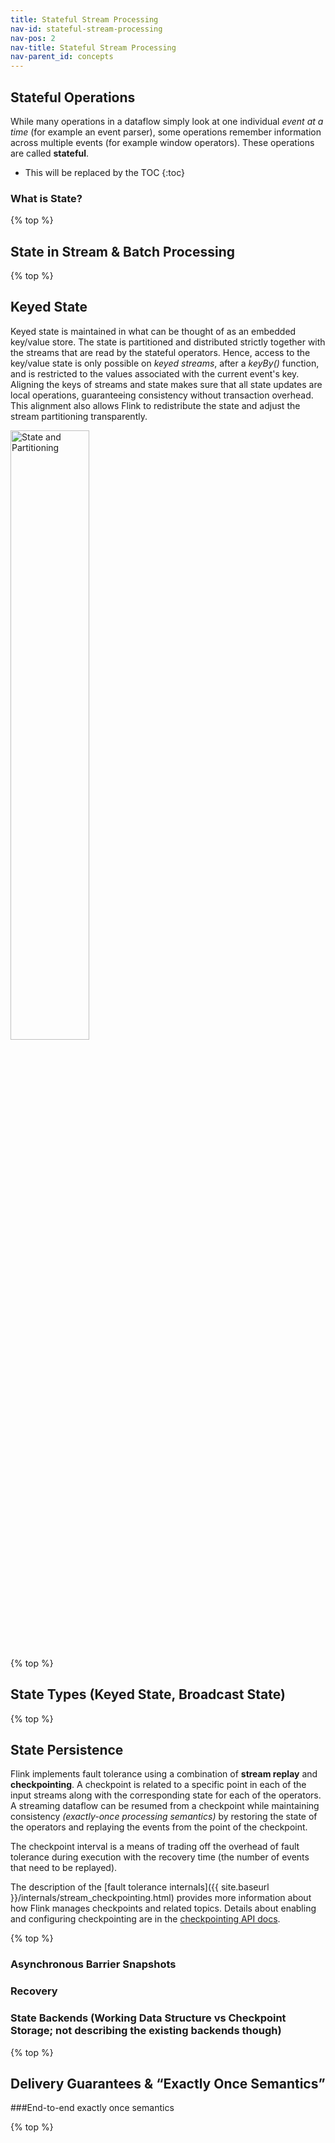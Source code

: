 ```yaml
---
title: Stateful Stream Processing
nav-id: stateful-stream-processing
nav-pos: 2
nav-title: Stateful Stream Processing
nav-parent_id: concepts
---
```

<!--
Licensed to the Apache Software Foundation (ASF) under one
or more contributor license agreements.  See the NOTICE file
distributed with this work for additional information
regarding copyright ownership.  The ASF licenses this file
to you under the Apache License, Version 2.0 (the
"License"); you may not use this file except in compliance
with the License.  You may obtain a copy of the License at

  http://www.apache.org/licenses/LICENSE-2.0

Unless required by applicable law or agreed to in writing,
software distributed under the License is distributed on an
"AS IS" BASIS, WITHOUT WARRANTIES OR CONDITIONS OF ANY
KIND, either express or implied.  See the License for the
specific language governing permissions and limitations
under the License.
-->

## Stateful Operations

While many operations in a dataflow simply look at one individual *event at a
time* (for example an event parser), some operations remember information
across multiple events (for example window operators).  These operations are
called **stateful**.

* This will be replaced by the TOC
{:toc}

### What is State?

{% top %}

## State in Stream & Batch Processing

{% top %}

## Keyed State

Keyed state is maintained in what can be thought of as an embedded key/value
store.  The state is partitioned and distributed strictly together with the
streams that are read by the stateful operators. Hence, access to the key/value
state is only possible on *keyed streams*, after a *keyBy()* function, and is
restricted to the values associated with the current event's key. Aligning the
keys of streams and state makes sure that all state updates are local
operations, guaranteeing consistency without transaction overhead.  This
alignment also allows Flink to redistribute the state and adjust the stream
partitioning transparently.

<img src="{{ site.baseurl }}/fig/state_partitioning.svg" alt="State and Partitioning" class="offset" width="50%" />

{% top %}

## State Types (Keyed State, Broadcast State)

{% top %}

## State Persistence

Flink implements fault tolerance using a combination of **stream replay** and
**checkpointing**. A checkpoint is related to a specific point in each of the
input streams along with the corresponding state for each of the operators. A
streaming dataflow can be resumed from a checkpoint while maintaining
consistency *(exactly-once processing semantics)* by restoring the state of the
operators and replaying the events from the point of the checkpoint.

The checkpoint interval is a means of trading off the overhead of fault
tolerance during execution with the recovery time (the number of events that
need to be replayed).

The description of the [fault tolerance internals]({{ site.baseurl
}}/internals/stream_checkpointing.html) provides more information about how
Flink manages checkpoints and related topics.  Details about enabling and
configuring checkpointing are in the [checkpointing API
docs](../dev/stream/state/checkpointing.html).


{% top %}

### Asynchronous Barrier Snapshots
### Recovery
### State Backends (Working Data Structure vs Checkpoint Storage; not describing the existing backends though)

{% top %}

## Delivery Guarantees & “Exactly Once Semantics”

###End-to-end exactly once semantics

{% top %}
